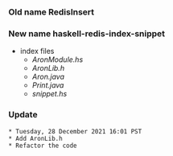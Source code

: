 ### Old name RedisInsert
### New name haskell-redis-index-snippet

* index files
    * *AronModule.hs*
    * *AronLib.h*
    * *Aron.java*
    * *Print.java*
    * *snippet.hs*

### Update
	* Tuesday, 28 December 2021 16:01 PST
	* Add AronLib.h
	* Refactor the code
